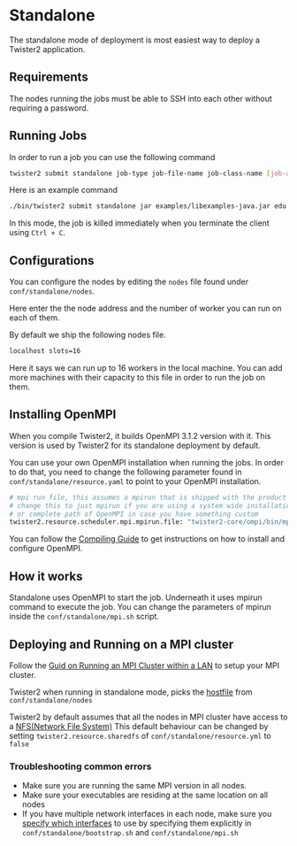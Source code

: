 # Standalone

The standalone mode of deployment is most easiest way to deploy a Twister2 application.

## Requirements

The nodes running the jobs must be able to SSH into each other without requiring a password.

## Running Jobs

In order to run a job you can use the following command

```bash
twister2 submit standalone job-type job-file-name job-class-name [job-args]
```

Here is an example command

```bash
./bin/twister2 submit standalone jar examples/libexamples-java.jar edu.iu.dsc.tws.examples.basic.HelloWorld 8
```

In this mode, the job is killed immediately when you terminate the client using ```Ctrl + C```.

## Configurations

You can configure the nodes by editing the ```nodes``` file found under ```conf/standalone/nodes```.

Here enter the the node address and the number of worker you can run on each of them.

By default we ship the following nodes file.

```bash
localhost slots=16
```

Here it says we can run up to 16 workers in the local machine. You can add more machines with their capacity
to this file in order to run the job on them.

## Installing OpenMPI

When you compile Twister2, it builds OpenMPI 3.1.2 version with it. This version is
used by Twister2 for its standalone deployment by default.

You can use your own OpenMPI installation when running the jobs. In order to do that, you
need to change the following parameter found in ```conf/standalone/resource.yaml``` to point to your OpenMPI installation.

```bash
# mpi run file, this assumes a mpirun that is shipped with the product
# change this to just mpirun if you are using a system wide installation of OpenMPI
# or complete path of OpenMPI in case you have something custom
twister2.resource.scheduler.mpi.mpirun.file: "twister2-core/ompi/bin/mpirun"
```

You can follow the [Compiling Guide](../../compiling/compiling.md) to get instructions on how to install and configure OpenMPI.

## How it works

Standalone uses OpenMPI to start the job. Underneath it uses mpirun command to execute the job. You can change the parameters
of mpirun inside the ```conf/standalone/mpi.sh``` script.

## Deploying and Running on a MPI cluster

Follow the [Guid on Running an MPI Cluster within a LAN](http://mpitutorial.com/tutorials/running-an-mpi-cluster-within-a-lan/) to setup your MPI cluster. 

Twister2 when running in standalone mode, picks the [hostfile](https://www.open-mpi.org/faq/?category=running#mpirun-hostfile) from ```conf/standalone/nodes```

Twister2 by default assumes that all the nodes in MPI cluster have access to a [NFS(Network File System)](https://en.wikipedia.org/wiki/Network_File_System)
This default behaviour can be changed by setting ``twister2.resource.sharedfs`` of `conf/standalone/resource.yml` to ``false``

### Troubleshooting common errors

* Make sure you are running the same MPI version in all nodes. 
* Make sure your executables are residing at the same location on all nodes
* If you have multiple network interfaces in each node, make sure you [specify which interfaces](https://www.open-mpi.org/faq/?category=tcp#tcp-connection-errors) to use by specifying them explicitly
in ``conf/standalone/bootstrap.sh`` and ``conf/standalone/mpi.sh`` 

